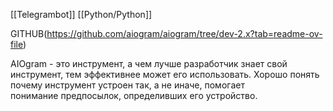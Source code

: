 [[Telegrambot]]
[[Python/Python]]

GITHUB(https://github.com/aiogram/aiogram/tree/dev-2.x?tab=readme-ov-file)

AIOgram - это инструмент, а чем лучше разработчик знает свой инструмент, тем эффективнее может его использовать. Хорошо понять почему инструмент устроен так, а не иначе, помогает понимание предпосылок, определивших его устройство.


